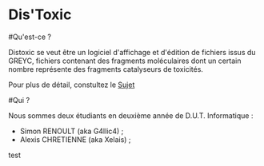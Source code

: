 Dis'Toxic
=========

#Qu'est-ce ?


Distoxic se veut être un logiciel d'affichage et d'édition de fichiers issus du GREYC, fichiers contenant des fragments moléculaires dont un certain nombre représente des fragments catalyseurs de toxicités.

Pour plus de détail, constultez le [Sujet](http://gpoezevara.free.fr/files/school/projet.pdf)

#Qui ?

Nous sommes deux étudiants en deuxième année de D.U.T. Informatique :

*  Simon RENOULT (aka G4llic4) ;
*  Alexis CHRETIENNE (aka Xelais) ;

test
